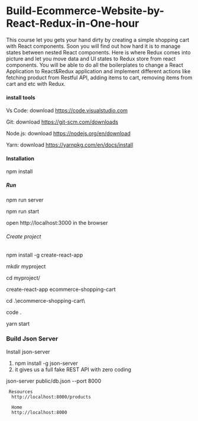 # Build-Ecommerce-Website-by-React-Redux-in-One-hour

This course let you gets your hand dirty by creating a simple shopping cart with React components. Soon you will find out how hard it is to manage states between nested React components. Here is where Redux comes into picture and let you move data and UI states to Redux store from react components. You will be able to do all the boilerplates to change a React Application to React&Redux application and implement different actions like fetching product from Restful API, adding items to cart, removing items from cart and etc with Redux.

#### install tools

Vs Code: download https://code.visualstudio.com

Git: download https://git-scm.com/downloads

Node.js: download https://nodejs.org/en/download

Yarn: download https://yarnpkg.com/en/docs/install


#### Installation

npm install

##### Run

npm run server

npm run start

open http://localhost:3000 in the browser

###### Create project

npm install -g create-react-app

mkdir myproject

cd myproject/

create-react-app ecommerce-shopping-cart

cd .\ecommerce-shopping-cart\

code .

yarn start

### Build Json Server

Install json-server
1. npm install -g json-server
2. it gives us a full fake REST API with zero coding

json-server public/db.json --port 8000

```
 Resources
  http://localhost:8000/products

  Home
  http://localhost:8000
  ```
  
